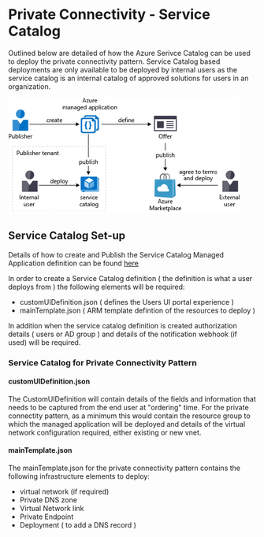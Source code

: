# Private Connectivity - Service Catalog

Outlined below are detailed of how the Azure Serivce Catalog can be used to deploy the private connectivity pattern.  Service Catalog based deployments are only available to be deployed by internal users as the service catalog is an internal catalog of approved solutions for users in an organization.

![service catalog](../images/manage_app_options.png)



## Service Catalog Set-up

Details of how to create and Publish the Service Catalog Managed Application definition can be found [here](https://docs.microsoft.com/en-gb/azure/azure-resource-manager/managed-applications/publish-service-catalog-app?tabs=azure-powershell)

In order to create a Service Catalog definition ( the definition is what a user deploys from ) the following elements will be required:
- customUIDefinition.json  ( defines the Users UI portal experience )
- mainTemplate.json  ( ARM template defintion of the resources to deploy )

In addition when the service catalog definition is created authorization details ( users or AD group ) and details of the notification webhook (if used) will be required.

### Service Catalog for Private Connectivity Pattern

#### customUIDefinition.json

The CustomUIDefinition will contain details of the fields and information that needs to be captured from the end user at "ordering" time.  For the private connectity pattern, as a minimum this would contain the resource group to which the managed application will be deployed and details of the virtual network configuration required, either existing or new vnet.

#### mainTemplate.json

The mainTemplate.json for the private connectivity pattern contains the following infrastructure elements to deploy:
- virtual network (if required)
- Private DNS zone
- Virtual Network link
- Private Endpoint
- Deployment ( to add a DNS record )

